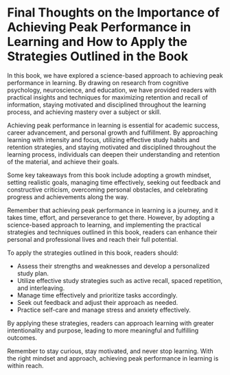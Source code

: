 Final Thoughts on the Importance of Achieving Peak Performance in Learning and How to Apply the Strategies Outlined in the Book
===========================================================================================================================================

In this book, we have explored a science-based approach to achieving peak performance in learning. By drawing on research from cognitive psychology, neuroscience, and education, we have provided readers with practical insights and techniques for maximizing retention and recall of information, staying motivated and disciplined throughout the learning process, and achieving mastery over a subject or skill.

Achieving peak performance in learning is essential for academic success, career advancement, and personal growth and fulfillment. By approaching learning with intensity and focus, utilizing effective study habits and retention strategies, and staying motivated and disciplined throughout the learning process, individuals can deepen their understanding and retention of the material, and achieve their goals.

Some key takeaways from this book include adopting a growth mindset, setting realistic goals, managing time effectively, seeking out feedback and constructive criticism, overcoming personal obstacles, and celebrating progress and achievements along the way.

Remember that achieving peak performance in learning is a journey, and it takes time, effort, and perseverance to get there. However, by adopting a science-based approach to learning, and implementing the practical strategies and techniques outlined in this book, readers can enhance their personal and professional lives and reach their full potential.

To apply the strategies outlined in this book, readers should:

* Assess their strengths and weaknesses and develop a personalized study plan.
* Utilize effective study strategies such as active recall, spaced repetition, and interleaving.
* Manage time effectively and prioritize tasks accordingly.
* Seek out feedback and adjust their approach as needed.
* Practice self-care and manage stress and anxiety effectively.

By applying these strategies, readers can approach learning with greater intentionality and purpose, leading to more meaningful and fulfilling outcomes.

Remember to stay curious, stay motivated, and never stop learning. With the right mindset and approach, achieving peak performance in learning is within reach.
